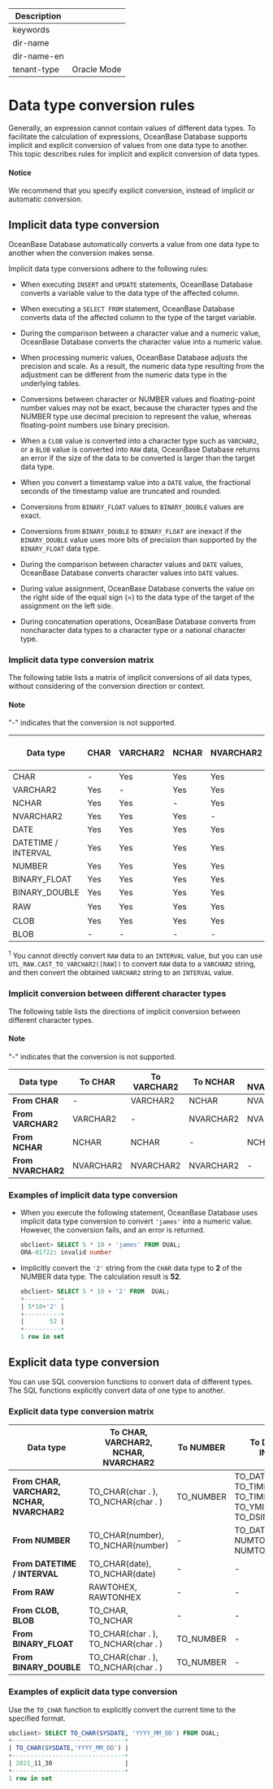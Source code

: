 | Description   |                 |
|---------------|-----------------|
| keywords      |                 |
| dir-name      |                 |
| dir-name-en   |                 |
| tenant-type   | Oracle Mode     |

# Data type conversion rules

Generally, an expression cannot contain values of different data types. To facilitate the calculation of expressions, OceanBase Database supports implicit and explicit conversion of values from one data type to another. This topic describes rules for implicit and explicit conversion of data types.

  <main id="notice" type='notice'>
    <h4>Notice</h4>
    <p>We recommend that you specify explicit conversion, instead of implicit or automatic conversion. </p>
  </main>

## Implicit data type conversion

OceanBase Database automatically converts a value from one data type to another when the conversion makes sense.

Implicit data type conversions adhere to the following rules:

* When executing `INSERT` and `UPDATE` statements, OceanBase Database converts a variable value to the data type of the affected column.

* When executing a `SELECT FROM` statement, OceanBase Database converts data of the affected column to the type of the target variable.

* During the comparison between a character value and a numeric value, OceanBase Database converts the character value into a numeric value.

* When processing numeric values, OceanBase Database adjusts the precision and scale. As a result, the numeric data type resulting from the adjustment can be different from the numeric data type in the underlying tables.

* Conversions between character or NUMBER values and floating-point number values may not be exact, because the character types and the NUMBER type use decimal precision to represent the value, whereas floating-point numbers use binary precision.

* When a `CLOB` value is converted into a character type such as `VARCHAR2`, or a `BLOB` value is converted into `RAW` data, OceanBase Database returns an error if the size of the data to be converted is larger than the target data type.

* When you convert a timestamp value into a `DATE` value, the fractional seconds of the timestamp value are truncated and rounded.

* Conversions from `BINARY_FLOAT` values to `BINARY_DOUBLE` values are exact.

* Conversions from `BINARY_DOUBLE` to `BINARY_FLOAT` are inexact if the `BINARY_DOUBLE` value uses more bits of precision than supported by the `BINARY_FLOAT` data type.

* During the comparison between character values and `DATE` values, OceanBase Database converts character values into `DATE` values.

* During value assignment, OceanBase Database converts the value on the right side of the equal sign (=) to the data type of the target of the assignment on the left side.

* During concatenation operations, OceanBase Database converts from noncharacter data types to a character type or a national character type.

### Implicit data type conversion matrix

The following table lists a matrix of implicit conversions of all data types, without considering of the conversion direction or context.

  <main id="notice" type='explain'>
    <h4>Note</h4>
    <p>"-" indicates that the conversion is not supported. </p>
  </main>

| **Data type** | **CHAR** | **VARCHAR2** | **NCHAR** | **NVARCHAR2** | **DATE** | **DATETIME / INTERVAL** | **NUMBER** | **BINARY_FLOAT** | **BINARY_DOUBLE** | **RAW** | **CLOB** | **BLOB** |
|---------------------|----------|--------------|-----------|---------------|----------|------------------------------------|------------|------------------|-------------------|---------|----------|----------|
| CHAR | - | Yes | Yes | Yes | Yes | Yes | Yes | Yes | Yes | Yes | Yes | Yes |
| VARCHAR2 | Yes | - | Yes | Yes | Yes | Yes | Yes | Yes | Yes | Yes | Yes | - |
| NCHAR | Yes | Yes | - | Yes | Yes | Yes | Yes | Yes | Yes | Yes | Yes | - |
| NVARCHAR2 | Yes | Yes | Yes | - | Yes | Yes | Yes | Yes | Yes | Yes | Yes | - |
| DATE | Yes | Yes | Yes | Yes | - | - | - | - | - | - | - | - |
| DATETIME / INTERVAL | Yes | Yes | Yes | Yes | - | - | - | - | - | - | - | - |
| NUMBER | Yes | Yes | Yes | Yes | - | - | - | Yes | Yes | - | - | - |
| BINARY_FLOAT | Yes | Yes | Yes | Yes | - | - | Yes | - | Yes | - | - | - |
| BINARY_DOUBLE | Yes | Yes | Yes | Yes | - | - | Yes | Yes | - | - | - | - |
| RAW | Yes | Yes | Yes | Yes | - | Yes <sup>1</sup> | - | - | - | - | Yes | - |
| CLOB | Yes | Yes | Yes | Yes | - | - | - | - | - | - | - | Yes |
| BLOB | - | - | - | - | - | - | - | - | - | Yes | - | - |

<sup>1</sup> You cannot directly convert `RAW` data to an `INTERVAL` value, but you can use `UTL_RAW.CAST_TO_VARCHAR2([RAW])` to convert `RAW` data to a `VARCHAR2` string, and then convert the obtained `VARCHAR2` string to an `INTERVAL` value.

### Implicit conversion between different character types

The following table lists the directions of implicit conversion between different character types.

  <main id="notice" type='explain'>
    <h4>Note</h4>
    <p>"-" indicates that the conversion is not supported. </p>
  </main>

| **Data type** | To **CHAR** | To **VARCHAR2** | To **NCHAR** | To **NVARCHAR2** |
|--------------------|-------------|-----------------|--------------|------------------|
| **From CHAR** | - | VARCHAR2 | NCHAR | NVARCHAR2 |
| **From VARCHAR2** | VARCHAR2 | - | NVARCHAR2 | NVARCHAR2 |
| **From NCHAR** | NCHAR | NCHAR | - | NCHAR2 |
| **From NVARCHAR2** | NVARCHAR2 | NVARCHAR2 | NVARCHAR2 | - |

### Examples of implicit data type conversion

* When you execute the following statement, OceanBase Database uses implicit data type conversion to convert `'james'` into a numeric value. However, the conversion fails, and an error is returned.

   ```sql
   obclient> SELECT 5 * 10 + 'james' FROM DUAL;
   ORA-01722: invalid number
   ```

* Implicitly convert the `'2'` string from the `CHAR` data type to **2** of the NUMBER data type. The calculation result is **52**.

   ```sql
   obclient> SELECT 5 * 10 + '2' FROM  DUAL;
   +----------+
   | 5*10+'2' |
   +----------+
   |       52 |
   +----------+
   1 row in set
   ```

## Explicit data type conversion

You can use SQL conversion functions to convert data of different types. The SQL functions explicitly convert data of one type to another.

### Explicit data type conversion matrix

| **Data type** | **To CHAR, VARCHAR2, NCHAR, NVARCHAR2** | **To NUMBER** | **To DATETIME / INTERVAL** | **To RAW** | **To CLOB, BLOB** | **To BINARY_FLOAT** | To BINARY_DOUBLE |
|----------------------------------------|--------------------------------------|---------------|------------------------------------------------------------------|------------|------------------|---------------------|------------------|
| **From CHAR, VARCHAR2, NCHAR, NVARCHAR2** | TO_CHAR(char . ), TO_NCHAR(char . ) | TO_NUMBER | TO_DATE, TO_TIMESTAMP, TO_TIMESTAMP_TZ, TO_YMINTERVAL, TO_DSINTERVAL | HEXTORAW | TO_CLOB | TO_BINARY_FLOAT | TO_BINARY_DOUBLE |
| **From NUMBER** | TO_CHAR(number), TO_NCHAR(number) | - | TO_DATE, NUMTOYM_INTERVAL, NUMTOOLS_INTERVAL | - | - | TO_BINARY_FLOAT | TO_BINARY_DOUBLE |
| **From DATETIME / INTERVAL** | TO_CHAR(date), TO_NCHAR(date) | - | - | - | - | - | - |
| **From RAW** | RAWTOHEX, RAWTONHEX | - | - | - | TO_BLOB | - | - |
| **From CLOB, BLOB** | TO_CHAR, TO_NCHAR | - | - | - | TO_CLOB | - | - |
| **From BINARY_FLOAT** | TO_CHAR(char . ), TO_NCHAR(char . ) | TO_NUMBER | - | - | - | TO_BINARY_FLOAT | TO_BINARY_DOUBLE |
| **From BINARY_DOUBLE** | TO_CHAR(char . ), TO_NCHAR(char . ) | TO_NUMBER | - | - | - | TO_BINARY_FLOAT | TO_BINARY_DOUBLE |

### Examples of explicit data type conversion

Use the `TO_CHAR` function to explicitly convert the current time to the specified format.

```sql
obclient> SELECT TO_CHAR(SYSDATE, 'YYYY_MM_DD') FROM DUAL;
+-------------------------------+
| TO_CHAR(SYSDATE,'YYYY_MM_DD') |
+-------------------------------+
| 2021_11_30                    |
+-------------------------------+
1 row in set
```
